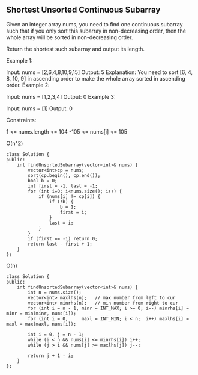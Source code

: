 ## Shortest Unsorted Continuous Subarray

Given an integer array nums, you need to find one continuous subarray such that if you only sort this subarray in non-decreasing order, then the whole array will be sorted in non-decreasing order.

Return the shortest such subarray and output its length.

 

Example 1:

Input: nums = [2,6,4,8,10,9,15]
Output: 5
Explanation: You need to sort [6, 4, 8, 10, 9] in ascending order to make the whole array sorted in ascending order.
Example 2:

Input: nums = [1,2,3,4]
Output: 0
Example 3:

Input: nums = [1]
Output: 0
 

Constraints:

1 <= nums.length <= 104
-105 <= nums[i] <= 105
 
O(n^2)
```
class Solution {
public:
    int findUnsortedSubarray(vector<int>& nums) {
        vector<int>cp = nums;
        sort(cp.begin(), cp.end());
        bool b = 0;
        int first = -1, last = -1;
        for (int i=0; i<nums.size(); i++) {
            if (nums[i] != cp[i]) {
                if (!b) {
                    b = 1;
                    first = i;
                }
                last = i;
            }
        }
        if (first == -1) return 0;
        return last - first + 1;
    }
};
```

O(n)
```
class Solution {
public:
    int findUnsortedSubarray(vector<int>& nums) {
        int n = nums.size();
        vector<int> maxlhs(n);   // max number from left to cur
        vector<int> minrhs(n);   // min number from right to cur
        for (int i = n - 1, minr = INT_MAX; i >= 0; i--) minrhs[i] = minr = min(minr, nums[i]);
        for (int i = 0,     maxl = INT_MIN; i < n;  i++) maxlhs[i] = maxl = max(maxl, nums[i]);

        int i = 0, j = n - 1;
        while (i < n && nums[i] <= minrhs[i]) i++;
        while (j > i && nums[j] >= maxlhs[j]) j--;

        return j + 1 - i;
    }
};
```

